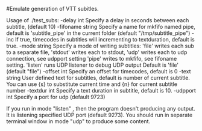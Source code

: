 #Emulate generation of VTT subitles.

Usage of ./test_subs: 
  -delay int
        Specify a delay in seconds between each subtitle, (default 10)
  -fifoname string
        Specify a name for mkfifo named pipe, 
                        default is 'subtitle_pipe' in the current folder (default "/tmp/subtitle_pipe")
  -inc
        If true, timecodes in subtitles will incrementing to textduration, default is true.
  -mode string
        Specify a mode of writing subtitles:
                         'file' writes each sub to a separate file, 
                         'stdout' writes each to stdout, 
                         'udp' writes each to udp connection, see udpport setting
                         'pipe' writes to mkfifo, see fifoname setting. 
                         'listen'  runs UDP listener to debug UDP output
                         Default is 'file' (default "file")
  -offset int
        Specify an offset for timecodes, default is 0
  -text string
        User defined text for subtitles, default is number of current subtitle.
                        You can use {s} to substitute current time and {n} for current subtitle number
  -textdur int
        Specify a text duration in subtitle, default is 10.
  -udpport int
        Specify a port for udp (default 9723)

If you run in mode "listen" , then the program doesn't producing any output. It is listening specified UDP port (default 9273).
You should run in separate terminal window in mode "udp" to produce some content.
